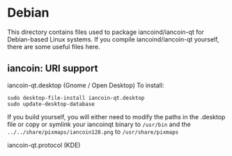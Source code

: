 
Debian
====================
This directory contains files used to package iancoind/iancoin-qt
for Debian-based Linux systems. If you compile iancoind/iancoin-qt yourself, there are some useful files here.

## iancoin: URI support ##


iancoin-qt.desktop  (Gnome / Open Desktop)
To install:

	sudo desktop-file-install iancoin-qt.desktop
	sudo update-desktop-database

If you build yourself, you will either need to modify the paths in
the .desktop file or copy or symlink your iancoinqt binary to `/usr/bin`
and the `../../share/pixmaps/iancoin128.png` to `/usr/share/pixmaps`

iancoin-qt.protocol (KDE)
